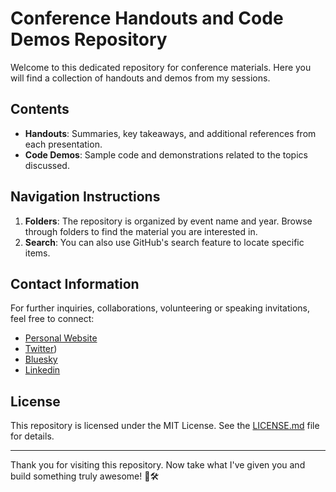 # Conference Handouts and Code Demos Repository

Welcome to this dedicated repository for conference materials. Here you will find a collection of handouts and demos from my sessions.


## Contents

- **Handouts**: Summaries, key takeaways, and additional references from each presentation.
- **Code Demos**: Sample code and demonstrations related to the topics discussed.


## Navigation Instructions

1. **Folders**: The repository is organized by event name and year. Browse through folders to find the material you are interested in.
2. **Search**: You can also use GitHub's search feature to locate specific items.

## Contact Information

For further inquiries, collaborations, volunteering or speaking invitations, feel free to connect:

- [Personal Website](https://andeverythingdata.com)
- [Twitter](https://twitter.com/JojobitTweets))
- [Bluesky](jojobit.bsky.social)
- [Linkedin](https://www.linkedin.com/in/ioanabouariu/)

## License

This repository is licensed under the MIT License. See the [LICENSE.md](LICENSE.md) file for details.

---

Thank you for visiting this repository. Now take what I've given you and build something truly awesome! 🌟🛠️
